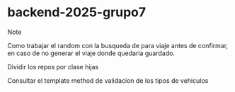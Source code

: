 # backend-2025-grupo7

> [!NOTE]  
> Como trabajar el random con la busqueda de para viaje antes de confirmar, en caso de no generar el viaje donde quedaria guardado.
> 
> Dividir los repos por clase hijas
> 
> Consultar el template method de validacion de los tipos de vehiculos
>
